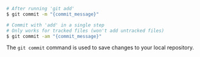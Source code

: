 ``` bash
# After running 'git add'
$ git commit -m "{commit_message}"

# Commit with 'add' in a single step
# Only works for tracked files (won't add untracked files)
$ git commit -am "{commit_message}"
```
The `git commit` command is used to save changes to your local repository.